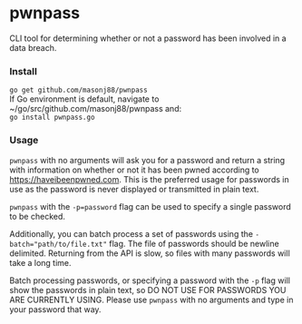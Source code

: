 # pwnpass

CLI tool for determining whether or not a password has been involved in a data breach.


### Install
`go get github.com/masonj88/pwnpass` <br>
If Go environment is default, navigate to ~/go/src/github.com/masonj88/pwnpass and: <br>
`go install pwnpass.go`

### Usage
`pwnpass` with no arguments will ask you for a password and return a string with information on whether or not it has been pwned
according to https://haveibeenpwned.com.  This is the preferred usage for passwords in use as the password is never displayed or transmitted in plain text.

`pwnpass` with the `-p=password` flag can be used to specify a single password to be checked.

Additionally, you can batch process a set of passwords using the `-batch="path/to/file.txt"` flag.  The file of passwords should be newline delimited. Returning from the API is slow, so files with many passwords will take a long time.

Batch processing passwords, or specifying a password with the `-p` flag will show the passwords in plain text, so 
DO NOT USE FOR PASSWORDS YOU ARE CURRENTLY USING.
Please use `pwnpass` with no arguments and type in your password that way.
